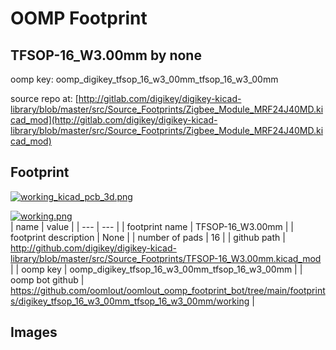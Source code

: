 # OOMP Footprint  
## TFSOP-16_W3.00mm  by none  
  
oomp key: oomp_digikey_tfsop_16_w3_00mm_tfsop_16_w3_00mm  
  
source repo at: [http://gitlab.com/digikey/digikey-kicad-library/blob/master/src/Source_Footprints/Zigbee_Module_MRF24J40MD.kicad_mod](http://gitlab.com/digikey/digikey-kicad-library/blob/master/src/Source_Footprints/Zigbee_Module_MRF24J40MD.kicad_mod)  
## Footprint  
  
[![working_kicad_pcb_3d.png](working_kicad_pcb_3d_600.png)](working_kicad_pcb_3d.png)  
  
[![working.png](working_600.png)](working.png)  
| name | value | 
| --- | --- | 
| footprint name | TFSOP-16_W3.00mm | 
| footprint description | None | 
| number of pads | 16 | 
| github path | http://github.com/digikey/digikey-kicad-library/blob/master/src/Source_Footprints/TFSOP-16_W3.00mm.kicad_mod | 
| oomp key | oomp_digikey_tfsop_16_w3_00mm_tfsop_16_w3_00mm | 
| oomp bot github | https://github.com/oomlout/oomlout_oomp_footprint_bot/tree/main/footprints/digikey_tfsop_16_w3_00mm_tfsop_16_w3_00mm/working | 
## Images  
